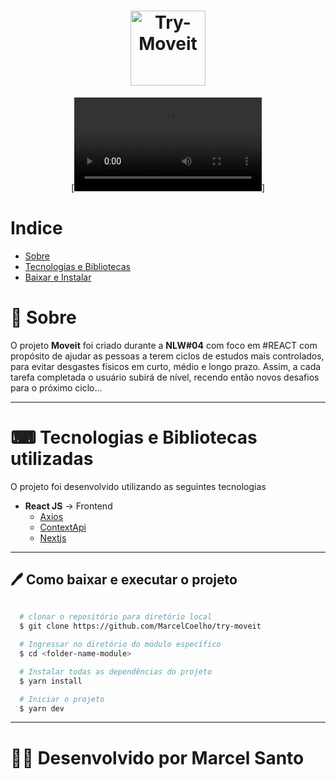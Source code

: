 <h1 align="center">
  <img src="https://ik.imagekit.io/y5nxjfh6lt/miniatura-post_Jmf1cqKmB.PNG"  alt="Try-Moveit" width="120">  
</h1>

<div align="center" style=background-color:transparent>
  
  [![Clique aqui para ver uma Demo do App](https://user-images.githubusercontent.com/39440678/109580290-1bede700-7ad9-11eb-933e-14c91c54284e.mp4
)]



</div>

# Indice
 - [Sobre](#-sobre)
 - [Tecnologias e Bibliotecas](#-tecnologias-e-bibliotecas-utilizadas)
 - [Baixar e Instalar](#-como-baixar-e-executar-o-projeto)

# 📖 Sobre

O projeto **Moveit** foi criado durante a **NLW#04** com foco em #REACT com propósito de ajudar as pessoas a terem ciclos de estudos mais controlados, para evitar desgastes físicos em curto, médio e longo prazo. Assim, a cada tarefa completada o usuário subirá de nível, recendo então novos desafios para o próximo ciclo...

---

# ⌨ Tecnologias e Bibliotecas utilizadas

O projeto foi desenvolvido utilizando as seguintes tecnologias


- **React JS** -> Frontend
  - [Axios](https://github.com/axios/axios)
  - [ContextApi](https://pt-br.reactjs.org/docs/context.html)
  - [Nextjs](https://nextjs.org/docs)

---

## 🖊 Como baixar e executar o projeto
  
```bash
  
  # clonar o repositório para diretório local
  $ git clone https://github.com/MarcelCoelho/try-moveit

  # Ingressar no diretório do módulo específico
  $ cd <folder-name-module>

  # Instalar todas as dependências do projeto
  $ yarn install

  # Iniciar o projeto
  $ yarn dev

```
---
# 👨‍🦱 Desenvolvido por Marcel Santo
